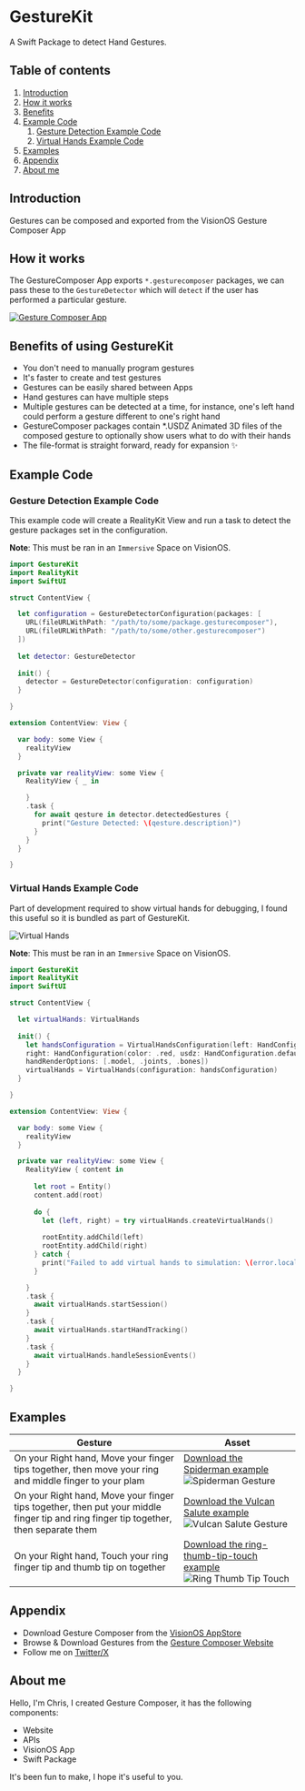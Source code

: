 # GestureKit

A Swift Package to detect Hand Gestures.

## Table of contents

1. [Introduction](#introduction)
2. [How it works](#how_it_works)
3. [Benefits](#benefits)
4. [Example Code](#example_code)
	1. [Gesture Detection Example Code](#example_detection_code)
	2. [Virtual Hands Example Code](#example_virtual_hands_code)
5. [Examples](#examples)
6. [Appendix](#appendix)
7. [About me](#about_me)


## Introduction <a name="introduction"></a>

Gestures can be composed and exported from the VisionOS Gesture Composer App

## How it works <a name="how_it_works"></a>

The GestureComposer App exports `*.gesturecomposer` packages, we can pass these to
the `GestureDetector` which will `detect` if the user has performed a particular gesture.

[![Gesture Composer App](https://img.youtube.com/vi/oShnzTdyEWg/0.jpg)](https://youtu.be/oShnzTdyEWg)

## Benefits of using GestureKit <a name="benefits"></a>

- You don't need to manually program gestures
- It's faster to create and test gestures
- Gestures can be easily shared between Apps
- Hand gestures can have multiple steps
- Multiple gestures can be detected at a time, for instance, one's left hand could perform a gesture different to one's right hand
- GestureComposer packages contain *.USDZ Animated 3D files of the composed gesture to optionally show users what to do with their hands
- The file-format is straight forward, ready for expansion ✨

## Example Code <a name="example_code"></a>

### Gesture Detection Example Code <a name="example_detection_code"></a>

This example code will create a RealityKit View and run a task to detect the gesture packages set in the configuration.

**Note**: This must be ran in an `Immersive` Space on VisionOS.

```swift
import GestureKit
import RealityKit
import SwiftUI

struct ContentView {

  let configuration = GestureDetectorConfiguration(packages: [
    URL(fileURLWithPath: "/path/to/some/package.gesturecomposer"),
    URL(fileURLWithPath: "/path/to/some/other.gesturecomposer")
  ])
  
  let detector: GestureDetector
  
  init() {
    detector = GestureDetector(configuration: configuration)
  }

}

extension ContentView: View {

  var body: some View {
    realityView
  }

  private var realityView: some View {
    RealityView { _ in

    }
    .task {
      for await qesture in detector.detectedGestures {
        print("Gesture Detected: \(qesture.description)")
      }
    }
  }

}
```

### Virtual Hands Example Code <a name="example_virtual_hands_code"></a>

Part of development required to show virtual hands for debugging, I found this useful so it is bundled as part of GestureKit. 

![Virtual Hands](/images/hands.jpg)

**Note**: This must be ran in an `Immersive` Space on VisionOS.

```swift
import GestureKit
import RealityKit
import SwiftUI

struct ContentView {

  let virtualHands: VirtualHands
  
  init() {
    let handsConfiguration = VirtualHandsConfiguration(left: HandConfiguration(color: .blue, usdz: HandConfiguration.defaultModel(chirality: .left)), 
    right: HandConfiguration(color: .red, usdz: HandConfiguration.defaultModel(chirality: .right)),
    handRenderOptions: [.model, .joints, .bones])
    virtualHands = VirtualHands(configuration: handsConfiguration)
  }

}

extension ContentView: View {

  var body: some View {
    realityView
  }

  private var realityView: some View {
    RealityView { content in
    
      let root = Entity()
      content.add(root)
    
      do {
        let (left, right) = try virtualHands.createVirtualHands()
        
        rootEntity.addChild(left)
        rootEntity.addChild(right)
      } catch {
        print("Failed to add virtual hands to simulation: \(error.localizedDescription)")
      }

    }
    .task {
      await virtualHands.startSession()
    }
    .task {
      await virtualHands.startHandTracking()
    }
    .task {
      await virtualHands.handleSessionEvents()
    }
  }

}
```

## Examples <a name="examples"></a>

| Gesture | Asset |
|---|---|
| On your Right hand, Move your finger tips together, then move your ring and middle finger to your plam | [Download the Spiderman example](Examples/Spiderman.gesturecomposer) ![Spiderman Gesture](Examples/Spiderman.gesturecomposer/Preview/Preview.apng) |
| On your Right hand, Move your finger tips together, then put your middle finger tip and ring finger tip together, then separate them | [Download the Vulcan Salute example](Examples/Vulcan.gesturecomposer) ![Vulcan Salute Gesture](Examples/Vulcan.gesturecomposer/Preview/Preview.apng) |
| On your Right hand, Touch your ring finger tip and thumb tip on together | [Download the ring-thumb-tip-touch example](Examples/ring-thumb-tip-touch.gesturecomposer) ![Ring Thumb Tip Touch](Examples/ring-thumb-tip-touch.gesturecomposer/Preview/Preview.apng) |

## Appendix <a name="appendix"></a>

- Download Gesture Composer from the [VisionOS AppStore](https://apps.apple.com/us/app/gesture-composer/id6478170862)
- Browse & Download Gestures from the [Gesture Composer Website](https://www.gesturecomposer.com)
- Follow me on [Twitter/X](https://www.x.com/gesturecomposer)

## About me <a name="about_me"></a>

Hello, I'm Chris, I created Gesture Composer, it has the following components:

- Website
- APIs
- VisionOS App
- Swift Package

It's been fun to make, I hope it's useful to you.